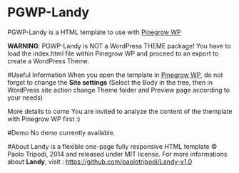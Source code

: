 # PGWP-Landy
PGWP-Landy is a HTML template to use with [Pinegrow WP](http://pinegrow.com/wordpress-theme-builder.html "http://pinegrow.com/wordpress-theme-builder.html")


**WARNING**: PGWP-Landy is NOT a WordPress THEME package!
You have to load the index.html file within Pinegrow WP and proceed to an export to create a WordPress Theme.

#Useful Information
When you open the template in [Pinegrow WP](http://pinegrow.com/wordpress-theme-builder.html "http://pinegrow.com/wordpress-theme-builder.html"), do not forget to change the **Site settings** (Select the Body in the tree, then in WordPress site action change Theme folder and Preview page according to your needs)

More details to come
You are invited to analyze the content of the themplate with Pinegrow WP first :)

#Demo
No demo currently available.

#About
Landy is a flexible one-page fully responsive HTML template © Paolo Tripodi, 2014 and released under MIT license.
For more informations about **Landy**, visit : https://github.com/paolotripodi/Landy-v1.0
